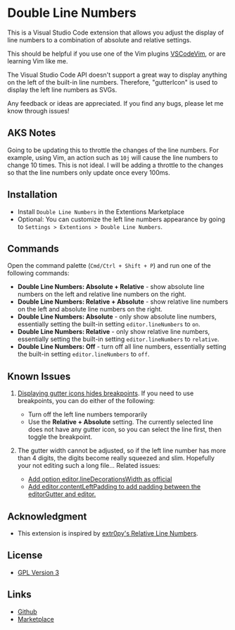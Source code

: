 # Double Line Numbers

This is a Visual Studio Code extension that allows you adjust the display of line numbers to a combination of absolute and relative settings.

This should be helpful if you use one of the Vim plugins [VSCodeVim](https://github.com/VSCodeVim/Vim), or are learning Vim like me.

The Visual Studio Code API doesn't support a great way to display anything on the left of the built-in line numbers. Therefore, "gutterIcon" is used to display the left line numbers as SVGs.

Any feedback or ideas are appreciated. If you find any bugs, please let me know through issues!

## AKS Notes

Going to be updating this to throttle the changes of the line numbers. For example, using Vim, an action such as `10j` will cause the line numbers to change 10 times. This is not ideal. I will be adding a throttle to the changes so that the line numbers only update once every 100ms.

## Installation

- Install `Double Line Numbers` in the Extentions Marketplace
- Optional: You can customize the left line numbers appearance by going to `Settings > Extentions > Double Line Numbers`.

## Commands

Open the command palette (`Cmd/Ctrl + Shift + P`) and run one of the following commands:

- **Double Line Numbers: Absolute + Relative** - show absolute line numbers on the left and relative line numbers on the right.
- **Double Line Numbers: Relative + Absolute** - show relative line numbers on the left and absolute line numbers on the right.
- **Double Line Numbers: Absolute** - only show absolute line numbers, essentially setting the built-in setting `editor.lineNumbers` to `on`.
- **Double Line Numbers: Relative** - only show relative line numbers, essentially setting the built-in setting `editor.lineNumbers` to `relative`.
- **Double Line Numbers: Off** - turn off all line numbers, essentially setting the built-in setting `editor.lineNumbers` to `off`.

## Known Issues

1. [Displaying gutter icons hides breakpoints](https://github.com/microsoft/vscode/issues/5923). If you need to use breakpoints, you can do either of the following:

   - Turn off the left line numbers temporarily
   - Use the **Relative + Absolute** setting. The currently selected line does not have any gutter icon, so you can select the line first, then toggle the breakpoint.

2. The gutter width cannot be adjusted, so if the left line number has more than 4 digits, the digits become really squeezed and slim. Hopefully your not editing such a long file... Related issues:

   - [Add option editor.lineDecorationsWidth as official](https://github.com/microsoft/vscode/issues/93887)
   - [Add editor.contentLeftPadding to add padding between the editorGutter and editor.](https://github.com/microsoft/vscode/issues/135114)

## Acknowledgment

- This extension is inspired by [extr0py's Relative Line Numbers](https://marketplace.visualstudio.com/items?itemName=extr0py.vscode-relative-line-numbers).

## License

- [GPL Version 3](LICENSE.md)

## Links

- [Github](https://github.com/slhsxcmy/vscode-double-line-numbers/)
- [Marketplace](https://marketplace.visualstudio.com/items?itemName=slhsxcmy.vscode-double-line-numbers)
